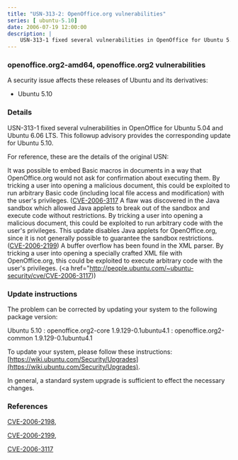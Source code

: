 ```yaml
---
title: "USN-313-2: OpenOffice.org vulnerabilities"
series: [ ubuntu-5.10]
date: 2006-07-19 12:00:00
description: |
    USN-313-1 fixed several vulnerabilities in OpenOffice for Ubuntu 5.04 and Ubuntu 6.06 LTS. This followup advisory provides the corresponding update for Ubuntu 5.10.
--- 
```

 
 


### openoffice.org2-amd64, openoffice.org2 vulnerabilities

A security issue affects these releases of Ubuntu and its derivatives:

* Ubuntu 5.10

### Details

USN-313-1 fixed several vulnerabilities in OpenOffice for Ubuntu 5.04 and Ubuntu 6.06 LTS. This followup advisory provides the corresponding update for Ubuntu 5.10.

For reference, these are the details of the original USN:

 It was possible to embed Basic macros in documents in a way that OpenOffice.org would not ask for confirmation about executing them. By tricking a user into opening a malicious document, this could be exploited to run arbitrary Basic code (including local file access and modification) with the user&#39;s privileges. ([CVE-2006-3117](http://people.ubuntu.com/~ubuntu-security/cve/CVE-2006-2198">CVE-2006-2198</a>) A flaw was discovered in the Java sandbox which allowed Java applets to break out of the sandbox and execute code without restrictions. By tricking a user into opening a malicious document, this could be exploited to run arbitrary code with the user&#39;s privileges. This update disables Java applets for OpenOffice.org, since it is not generally possible to guarantee the sandbox restrictions. (<a href="http://people.ubuntu.com/~ubuntu-security/cve/CVE-2006-2199">CVE-2006-2199</a>) A buffer overflow has been found in the XML parser. By tricking a user into opening a specially crafted XML file with OpenOffice.org, this could be exploited to execute arbitrary code with the user&#39;s privileges. (<a href="http://people.ubuntu.com/~ubuntu-security/cve/CVE-2006-3117))

### Update instructions

The problem can be corrected by updating your system to the following package version:

Ubuntu 5.10
 : openoffice.org2-core <span>1.9.129-0.1ubuntu4.1</span>
 : openoffice.org2-common <span>1.9.129-0.1ubuntu4.1</span>

To update your system, please follow these instructions: [https://wiki.ubuntu.com/Security/Upgrades](https://wiki.ubuntu.com/Security/Upgrades).

In general, a standard system upgrade is sufficient to effect the necessary changes.

### References

 
 [CVE-2006-2198](http://people.ubuntu.com/~ubuntu-security/cve/CVE-2006-2198), 

 [CVE-2006-2199](http://people.ubuntu.com/~ubuntu-security/cve/CVE-2006-2199), 

 [CVE-2006-3117](http://people.ubuntu.com/~ubuntu-security/cve/CVE-2006-3117)
 

